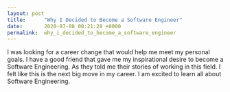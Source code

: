 ```yaml
---
layout: post
title:      "Why I Decided to Become a Software Engineer"
date:       2020-07-08 00:21:28 +0000
permalink:  why_i_decided_to_become_a_software_engineer
---
```





I was looking for a career change that would help me meet my personal goals. I have a good friend that gave me my inspirational desire to become a Software Engineering. As they told me their stories of working in this field. I felt like this is the next big move in my career. I am excited to learn all about Software Engineering.
